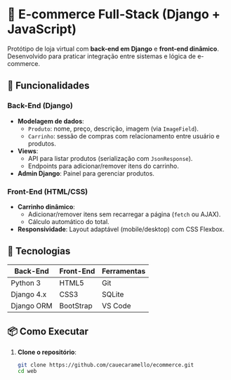 # 🛒 E-commerce Full-Stack (Django + JavaScript)

Protótipo de loja virtual com **back-end em Django** e **front-end dinâmico**. Desenvolvido para praticar integração entre sistemas e lógica de e-commerce.

## 🚀 Funcionalidades

### Back-End (Django)
- **Modelagem de dados**: 
  - `Produto`: nome, preço, descrição, imagem (via `ImageField`).
  - `Carrinho`: sessão de compras com relacionamento entre usuário e produtos.
- **Views**:
  - API para listar produtos (serialização com `JsonResponse`).
  - Endpoints para adicionar/remover itens do carrinho.
- **Admin Django**: Painel para gerenciar produtos.

### Front-End (HTML/CSS)
- **Carrinho dinâmico**:
  - Adicionar/remover itens sem recarregar a página (`fetch` ou AJAX).
  - Cálculo automático do total.
- **Responsividade**: Layout adaptável (mobile/desktop) com CSS Flexbox.

## 🔧 Tecnologias

| Back-End       | Front-End      | Ferramentas     |
|----------------|----------------|----------------|
| Python 3       | HTML5          | Git            |
| Django 4.x     | CSS3           | SQLite         |
| Django ORM     |BootStrap       | VS Code        |

## 📦 Como Executar

1. **Clone o repositório**:
   ```bash
   git clone https://github.com/cauecaramello/ecommerce.git
   cd web

